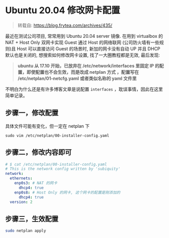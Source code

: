 # Ubuntu 20.04 修改网卡配置

> 转载自: <https://blog.frytea.com/archives/435/>

最近在测试公司项目, 常常用到 Ubuntu 20.04 server 镜像. 在用到 virtualbox 的 NAT + Host Only 双网卡实现 Guest 通过 Host 的网络联网 (公司防火墙有一些规则)且 Host 可以直接访问 Guest 的场景时, 新加的网卡没有自动 UP 并且 DHCP 默认也是关闭的, 想搜索如何修改网卡设置, 找了一大圈教程都是无效, 最后发现:

> **ubuntu 从 17.10 开始，已放弃在 /etc/network/interfaces 里固定 IP 的配置，即使配置也不会生效，而是改成 netplan 方式 ，配置写在 /etc/netplan/01-netcfg.yaml 或者类似名称的 yaml 文件里**

不明白为什么还是有许多博客文章是说配置 `interfaces` ，耽误事情，因此在这里简单记录。

## 步骤一，修改配置

具体文件可能有变化，但一定在 netplan 下

`sudo vim /etc/netplan/00-installer-config.yaml`

## 步骤二，修改内容即可

```yaml
# $ cat /etc/netplan/00-installer-config.yaml
# This is the network config written by 'subiquity'
network:
  ethernets:
    enp0s3: # NAT 的网卡
      dhcp4: true
    enp0s8: # Host Only 的网卡, 这个网卡的配置是刚添加的
      dhcp4: true
  version: 2
```

## 步骤三，生效配置

```bash
sudo netplan apply
```
